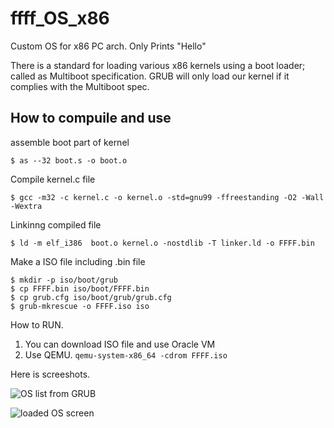 # ffff_OS_x86
Custom OS for x86 PC arch. Only Prints  "Hello"


There is a standard for loading various x86 kernels using a boot loader; called as Multiboot specification.
GRUB will only load our kernel if it complies with the Multiboot spec.


## How to compuile and use


assemble boot part of kernel

```$ as --32 boot.s -o boot.o```

Compile kernel.c file

```$ gcc -m32 -c kernel.c -o kernel.o -std=gnu99 -ffreestanding -O2 -Wall -Wextra```

Linkinng compiled file

```$ ld -m elf_i386  boot.o kernel.o -nostdlib -T linker.ld -o FFFF.bin ```

Make a ISO file including .bin file

```
$ mkdir -p iso/boot/grub
$ cp FFFF.bin iso/boot/FFFF.bin
$ cp grub.cfg iso/boot/grub/grub.cfg
$ grub-mkrescue -o FFFF.iso iso
```

How to RUN. 
1. You can download ISO file and use Oracle VM
2. Use QEMU. `qemu-system-x86_64 -cdrom FFFF.iso`


Here is screeshots.

![OS list from GRUB](https://github.com/aze2201/ffff_OS_x86/blob/main/assets/screenshots/grub.png)

![loaded OS screen](https://github.com/aze2201/ffff_OS_x86/blob/main/assets/screenshots/screen.png)

